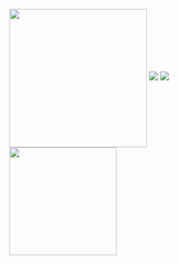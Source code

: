 <a href="https://count.getloli.com"><img align="center" src="https://count.getloli.com/get/@ToulthG?theme=rule34" width=250></a>
<img src = "https://capsule-render.vercel.app/api?type=waving&height=250&text=+1s&fontAlign=80&fontAlignY=40&color=gradient">
<img src = "https://bad-apple-github-readme.vercel.app/api?show_bg=1&username=ToulthG"/>&nbsp;&nbsp;&nbsp;&nbsp;&nbsp;&nbsp;&nbsp;&nbsp;&nbsp;<img src = "https://steam-stat.vercel.app/api?profileName=FengirkG " height=195/>
